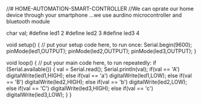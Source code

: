 //# HOME-AUTOMATION-SMART-CONTROLLER
//We can oprate our home device through your smartphone ...we use aurdino microcontroller and bluetooth module

char val;
#define led1 2
#define led2 3
#define led3 4

void setup() {
  // put your setup code here, to run once:
  Serial.begin(9600);
  pinMode(led1,OUTPUT);
  pinMode(led2,OUTPUT);
  pinMode(led3,OUTPUT);
}

void loop() {
  // put your main code here, to run repeatedly:
  if (Serial.available())
  {
    val = Serial.read();
    Serial.println(val);
    if(val == 'A')
    digitalWrite(led1,HIGH);
    else if(val == 'a')
    digitalWrite(led1,LOW);
    else if(val == 'B')
    digitalWrite(led2,HIGH);
    else if(val == 'b')
    digitalWrite(led2,LOW);
    else if(val == 'C')
    digitalWrite(led3,HIGH); 
    else if(val == 'c')
    digitalWrite(led3,LOW); 
    }
}
